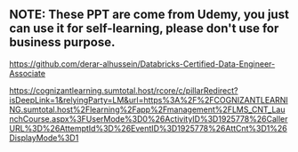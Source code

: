 ## NOTE: These PPT are come from Udemy, you just can use it for self-learning, please don't use for business purpose.


https://github.com/derar-alhussein/Databricks-Certified-Data-Engineer-Associate

https://cognizantlearning.sumtotal.host/rcore/c/pillarRedirect?isDeepLink=1&relyingParty=LM&url=https%3A%2F%2FCOGNIZANTLEARNING.sumtotal.host%2Flearning%2Fapp%2Fmanagement%2FLMS_CNT_LaunchCourse.aspx%3FUserMode%3D0%26ActivityID%3D1925778%26CallerURL%3D%26AttemptId%3D%26EventID%3D1925778%26AttCnt%3D1%26DisplayMode%3D1


